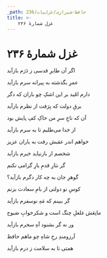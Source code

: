 ```yaml
---
_path: حافظ-شیرازی/غزلیات/236
title: >-
    غزل شمارهٔ ۲۳۶
---
```

# غزل شمارهٔ ۲۳۶

<div class="b" id="bn1"><div class="m1"><p>اگر آن طایرِ قدسی ز دَرَم بازآید</p></div>
<div class="m2"><p>عمرِ بگذشته به پیرانه سرم بازآید</p></div></div>
<div class="b" id="bn2"><div class="m1"><p>دارم امّید بر این اشکِ چو باران که دگر</p></div>
<div class="m2"><p>برقِ دولت که بِرَفت از نظرم بازآید</p></div></div>
<div class="b" id="bn3"><div class="m1"><p>آن که تاجِ سرِ من خاکِ کفِ پایش بود</p></div>
<div class="m2"><p>از خدا می‌طلبم تا به سرم بازآید</p></div></div>
<div class="b" id="bn4"><div class="m1"><p>خواهم اندر عقبش رفت به یاران عزیز</p></div>
<div class="m2"><p>شخصم ار بازنیاید خبرم بازآید</p></div></div>
<div class="b" id="bn5"><div class="m1"><p>گر نثارِ قدمِ یارِ گرامی نکنم</p></div>
<div class="m2"><p>گوهرِ جان به چه کار دگرم بازآید؟</p></div></div>
<div class="b" id="bn6"><div class="m1"><p>کوسِ نو دولتی از بامِ سعادت بزنم</p></div>
<div class="m2"><p>گر ببینم که مَهِ نوسفرم بازآید</p></div></div>
<div class="b" id="bn7"><div class="m1"><p>مانِعَش غلغلِ چنگ است و شکرخوابِ صَبوح</p></div>
<div class="m2"><p>ور نه گر بشنود آهِ سحرم بازآید</p></div></div>
<div class="b" id="bn8"><div class="m1"><p>آرزومندِ رخِ شاهِ چو ماهم حافظ</p></div>
<div class="m2"><p>همتی تا به سلامت ز درم بازآید</p></div></div>
